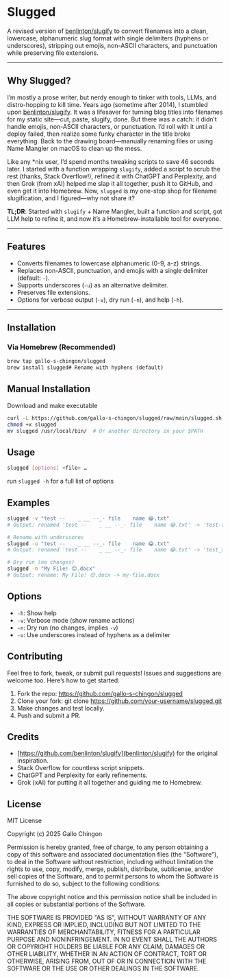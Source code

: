 # Slugged

A revised version of [benlinton/slugify](https://github.com/benlinton/slugify) to convert filenames into a clean, lowercase, alphanumeric slug format with single delimiters (hyphens or underscores), stripping out emojis, non-ASCII characters, and punctuation while preserving file extensions.

---

## Why Slugged?

I’m mostly a prose writer, but nerdy enough to tinker with tools, LLMs, and distro-hopping to kill time. Years ago (sometime after 2014), I stumbled upon [benlinton/slugify](https://github.com/benlinton/slugify). It was a lifesaver for turning blog titles into filenames for my static site—cut, paste, slugify, done. But there was a catch: it didn’t handle emojis, non-ASCII characters, or punctuation. I’d roll with it until a deploy failed, then realize some funky character in the title broke everything. Back to the drawing board—manually renaming files or using Name Mangler on macOS to clean up the mess.

Like any *nix user, I’d spend months tweaking scripts to save 46 seconds later. I started with a function wrapping `slugify`, added a script to scrub the rest (thanks, Stack Overflow!), refined it with ChatGPT and Perplexity, and then Grok (from xAI) helped me slap it all together, push it to GitHub, and even get it into Homebrew. Now, `slugged` is my one-stop shop for filename slugification, and I figured—why not share it?

**TL;DR**: Started with `slugify` + Name Mangler, built a function and script, got LLM help to refine it, and now it’s a Homebrew-installable tool for everyone.

---

## Features

- Converts filenames to lowercase alphanumeric (0-9, a-z) strings.
- Replaces non-ASCII, punctuation, and emojis with a single delimiter (default: `-`).
- Supports underscores (`-u`) as an alternative delimiter.
- Preserves file extensions.
- Options for verbose output (`-v`), dry run (`-n`), and help (`-h`).

---

## Installation

### Via Homebrew (Recommended)

```bash
brew tap gallo-s-chingon/slugged
brew install slugged# Rename with hyphens (default)
```
## Manual Installation
Download and make executable

```bash
curl -L https://github.com/gallo-s-chingon/slugged/raw/main/slugged.sh -o slugged
chmod +x slugged
mv slugged /usr/local/bin/  # Or another directory in your $PATH
```

## Usage
```bash
slugged [options] <file> …
```
run `slugged -h` for a full list of options

## Examples
```bash
slugged -v "test --    _ __ --_- file    name 😂.txt"
# Output: renamed 'test --    _ __ --_- file    name 😂.txt' -> 'test-file-name.txt'

# Rename with underscores
slugged -u "test --    _ __ --_- file    name 😂.txt"
# Output: renamed 'test --    _ __ --_- file    name 😂.txt' -> 'test_file_name.txt'

# Dry run (no changes)
slugged -n "My File! 😊.docx"
# Output: rename: My File! 😊.docx -> my-file.docx
```

## Options

- `-h`: Show help
- `-v`: Verbose mode (show rename actions)
- `-n`: Dry run (no changes, implies `-v`)
- `-u`: Use underscores instead of hyphens as a delimiter

## Contributing
Feel free to fork, tweak, or submit pull requests! Issues and suggestions are welcome too. Here’s how to get started:

1. Fork the repo: https://github.com/gallo-s-chingon/slugged
2. Clone your fork: git clone https://github.com/your-username/slugged.git
3. Make changes and test locally.
4. Push and submit a PR.

## Credits
- [https://github.com/benlinton/slugify](benlinton/slugify) for the original inspiration.
- Stack Overflow for countless script snippets.
- ChatGPT and Perplexity for early refinements.
- Grok (xAI) for putting it all together and guiding me to Homebrew.

## License
MIT License

Copyright (c) 2025 Gallo Chingon

Permission is hereby granted, free of charge, to any person obtaining a copy
of this software and associated documentation files (the "Software"), to deal
in the Software without restriction, including without limitation the rights
to use, copy, modify, merge, publish, distribute, sublicense, and/or sell
copies of the Software, and to permit persons to whom the Software is
furnished to do so, subject to the following conditions:

The above copyright notice and this permission notice shall be included in all
copies or substantial portions of the Software.

THE SOFTWARE IS PROVIDED "AS IS", WITHOUT WARRANTY OF ANY KIND, EXPRESS OR
IMPLIED, INCLUDING BUT NOT LIMITED TO THE WARRANTIES OF MERCHANTABILITY,
FITNESS FOR A PARTICULAR PURPOSE AND NONINFRINGEMENT. IN NO EVENT SHALL THE
AUTHORS OR COPYRIGHT HOLDERS BE LIABLE FOR ANY CLAIM, DAMAGES OR OTHER
LIABILITY, WHETHER IN AN ACTION OF CONTRACT, TORT OR OTHERWISE, ARISING FROM,
OUT OF OR IN CONNECTION WITH THE SOFTWARE OR THE USE OR OTHER DEALINGS IN THE
SOFTWARE.
